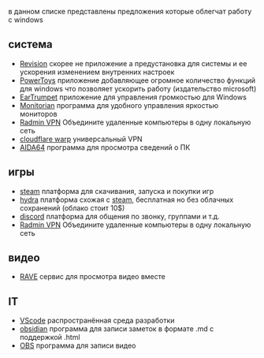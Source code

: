 в данном списке представлены предложения которые облегчат работу с windows 

## система
- [Revision](https://revi.cc/)
скорее не приложение а предустановка для системы и ее ускорения изменением внутренних настроек 
- [PowerToys](https://github.com/microsoft/PowerToys)
приложение добавляющее огромное количество функций для windows что позволяет ускорить работу (издательство microsoft)
- [EarTrumpet](https://apps.microsoft.com/detail/9nblggh516xp?hl=ru-RU&gl=RU)
приложение для управления громкостью для Windows
- [Monitorian](https://apps.microsoft.com/detail/9nw33j738bl0?hl=ru-RU&gl=RU)
программа для удобного управления яркостью мониторов 
- [Radmin VPN](https://www.radmin-vpn.com/ru)
Объедините удаленные компьютеры в одну локальную сеть
- [cloudflare warp](https://developers.cloudflare.com/cloudflare-one/connections/connect-devices/warp/download-warp)
универсальный VPN
- [AIDA64](https://www.aida64.com/downloads)
программа для просмотра сведений о ПК
## игры
- [steam](https://store.steampowered.com/about/Steam?l=russian)
платформа для скачивания, запуска и покупки игр 
- [hydra](https://hydralauncher.gg/#download)
платформа схожая с [steam](https://store.steampowered.com/about/Steam?l=russian), бесплатная но без облачных сохранений (облако стоит 10$)
- [discord](https://discord.com/download)
платформа для общения по звонку, группами и т.д.
- [Radmin VPN](https://www.radmin-vpn.com/ru)
Объедините удаленные компьютеры в одну локальную сеть

## видео
- [RAVE](https://rave.io/ru)
сервис для просмотра видео вместе

## IT
- [VScode](https://code.visualstudio.com)
распространённая  среда разработки 
- [obsidian](https://obsidian.md/download)
программа для записи заметок в формате .md с поддержкой .html
- [OBS](https://obsproject.com/ru/download)
программа для записи видео
